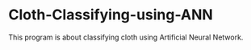# Cloth-Classifying-using-ANN
This program is about classifying cloth using Artificial Neural Network.
